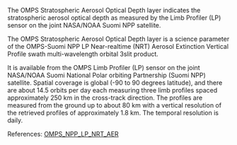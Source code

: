 The OMPS Stratospheric Aerosol Optical Depth layer indicates the stratospheric aerosol optical depth as measured by the Limb Profiler (LP) sensor on the joint NASA/NOAA Suomi NPP satellite.

The OMPS Stratospheric Aerosol Optical Depth layer is a science parameter of the OMPS-Suomi NPP LP Near-realtime (NRT) Aerosol Extinction Vertical Profile swath multi-wavelength orbital 3slit product.

It is available from the OMPS Limb Profiler (LP) sensor on the joint NASA/NOAA Suomi National Polar orbiting Partnership (Suomi NPP) satellite. Spatial coverage is global (-90 to 90 degrees latitude), and there are about 14.5 orbits per day each measuring three limb profiles spaced approximately 250 km in the cross-track direction. The profiles are measured from the ground up to about 80 km with a vertical resolution of the retrieved profiles of approximately 1.8 km. The temporal resolution is daily.

References: [OMPS_NPP_LP_NRT_AER](https://cmr.earthdata.nasa.gov/search/concepts/C3186057053-OMINRT.html)
